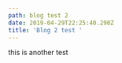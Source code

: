 ```yaml
---
path: blog test 2
date: 2019-04-29T22:25:40.290Z
title: 'Blog 2 test '
---
```

this is another test
